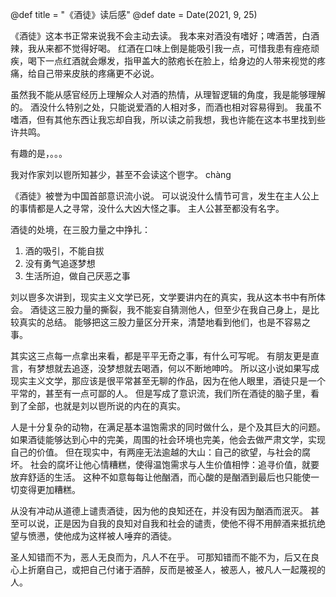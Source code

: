 @def title = "《酒徒》读后感"
@def date = Date(2021, 9, 25)


《酒徒》这本书正常来说我不会主动去读。
我本来对酒没有嗜好；啤酒苦，白酒辣，我从来都不觉得好喝。
红酒在口味上倒是能吸引我一点，可惜我患有痤疮顽疾，喝下一点红酒就会爆发，指甲盖大的脓疱长在脸上，给身边的人带来视觉的疼痛，给自己带来皮肤的疼痛更不必说。

虽然我不能从感官经历上理解众人对酒的热情，从理智逻辑的角度，我是能够理解的。
酒没什么特别之处，只能说爱酒的人相对多，而酒也相对容易得到。
我虽不嗜酒，但有其他东西让我忘却自我，所以读之前我想，我也许能在这本书里找到些许共鸣。

有趣的是，。。。

我对作家刘以鬯所知甚少，甚至不会读这个鬯字。
chàng

《酒徒》被誉为中国首部意识流小说。
可以说没什么情节可言，发生在主人公上的事情都是人之寻常，没什么大凶大怪之事。
主人公甚至都没有名字。

酒徒的处境，在三股力量之中挣扎：
1. 酒的吸引，不能自拔
2. 没有勇气追逐梦想
2. 生活所迫，做自己厌恶之事

刘以鬯多次讲到，现实主义文学已死，文学要讲内在的真实，我从这本书中有所体会。
酒徒这三股力量的撕裂，我不能妄自猜测他人，但至少在我自己身上，是比较真实的总结。
能够把这三股力量区分开来，清楚地看到他们，也是不容易之事。

其实这三点每一点拿出来看，都是平平无奇之事，有什么可写呢。
有朋友更是直言，有梦想就去追逐，没梦想就去喝酒，何以不断地呻吟。
所以这小说如果写成现实主义文学，那应该是很平常甚至无聊的作品，因为在他人眼里，酒徒只是一个平常的，甚至有一点可鄙的人。
但是写成了意识流，我们所在酒徒的脑子里，看到了全部，也就是刘以鬯所说的内在的真实。

人是十分复杂的动物，在满足基本温饱需求的同时做什么，是个及其巨大的问题。
如果酒徒能够达到心中的完美，周围的社会环境也完美，他会去做严肃文学，实现自己的价值。
但在现实中，有两座无法逾越的大山：自己的欲望，与社会的腐坏。
社会的腐坏让他心情糟糕，使得温饱需求与人生价值相悖：追寻价值，就要放弃舒适的生活。
这种不如意每每让他酗酒，而心酸的是酗酒到最后也只能使一切变得更加糟糕。

从没有冲动从道德上谴责酒徒，因为他的良知还在，并没有因为酗酒而泯灭。
甚至可以说，正是因为自我的良知对自我和社会的谴责，使他不得不用醉酒来抵抗绝望与愤懑，使他成为这样被人唾弃的酒徒。

圣人知错而不为，恶人无良而为，凡人不在乎。
可那知错而不能不为，后又在良心上折磨自己，或把自己付诸于酒醉，反而是被圣人，被恶人，被凡人一起蔑视的人。